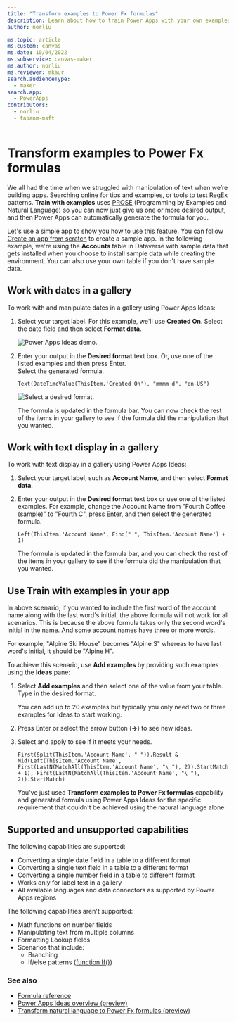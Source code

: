 ```yaml
---
title: "Transform examples to Power Fx formulas"
description: Learn about how to train Power Apps with your own examples and generate formulas using Power Apps Ideas.
author: norliu

ms.topic: article
ms.custom: canvas
ms.date: 10/04/2022
ms.subservice: canvas-maker
ms.author: norliu
ms.reviewer: mkaur
search.audienceType: 
  - maker
search.app: 
  - PowerApps
contributors:
  - norliu
  - tapanm-msft
---
```


# Transform examples to Power Fx formulas 


We all had the time when we struggled with manipulation of text when we’re building apps. Searching online for tips and examples, or tools to test RegEx patterns. **Train with examples** uses [PROSE](https://www.microsoft.com/research/group/prose/) (Programming by Examples and Natural Language) so you can now just give us one or more desired output, and then Power Apps can automatically generate the formula for you.

Let's use a simple app to show you how to use this feature. You can follow [Create an app from scratch](data-platform-create-app-scratch.md) to create a sample app. In the following example, we're using the **Accounts** table in Dataverse with sample data that gets installed when you choose to install sample data while creating the environment. You can also use your own table if you don't have sample data.

## Work with dates in a gallery

To work with and manipulate dates in a gallery using Power Apps Ideas:

1. Select your target label. For this example, we'll use **Created On**. Select the date field and then select **Format data**.

    ![Power Apps Ideas demo.](media/power-apps-ideas/rose-entrypoint-c7.png "Find example to formula in Ideas pane")

1. Enter your output in the **Desired format** text box. Or, use one of the listed examples and then press Enter. <br> Select the generated formula.  

    ```powerapps-dot
    Text(DateTimeValue(ThisItem.'Created On'), "mmmm d", "en-US")
    ```
    ![Select a desired format.](media/power-apps-ideas/rose-entrypoint-c7-1.png "Select a desired format.")
    
    The formula is updated in the formula bar. You can now check the rest of the items in your gallery to see if the formula did the manipulation that you wanted.

## Work with text display in a gallery

To work with text display in a gallery using Power Apps Ideas:

1. Select your target label, such as **Account Name**, and then select **Format data**.

1. Enter your output in the **Desired format** text box or use one of the listed examples. For example, change the Account Name from "Fourth Coffee (sample)" to "Fourth C", press Enter, and then select the generated formula.

    ```powerapps-dot
    Left(ThisItem.'Account Name', Find(" ", ThisItem.'Account Name') + 1) 
    ```

    The formula is updated in the formula bar, and you can check the rest of the items in your gallery to see if the formula did the manipulation that you wanted.

## Use Train with examples in your app

In above scenario, if you wanted to include the first word of the account name along with the last word's initial, the above formula will not work for all scenarios. This is because the above formula takes only the second word's initial in the name. And some account names have three or more words.

For example, "Alpine Ski House" becomes "Alpine S" whereas to have last word's initial, it should be "Alpine H".

To achieve this scenario, use **Add examples** by providing such examples using the **Ideas** pane:

1. Select **Add examples** and then select one of the value from your table. Type in the desired format. <br>
   
   You can add up to 20 examples but typically you only need two or three examples for Ideas to start working.

1. Press Enter or select the arrow button (**->**) to see new ideas.

1. Select and apply to see if it meets your needs.

    ```powerapps-dot
    First(Split(ThisItem.'Account Name', " ")).Result & Mid(Left(ThisItem.'Account Name', First(LastN(MatchAll(ThisItem.'Account Name', "\ "), 2)).StartMatch + 1), First(LastN(MatchAll(ThisItem.'Account Name', "\ "), 2)).StartMatch) 
    ```

    You've just used **Transform examples to Power Fx formulas** capability and generated formula using Power Apps Ideas for the specific requirement that couldn't be achieved using the natural language alone.

## Supported and unsupported capabilities

The following capabilities are supported:

- Converting a single date field in a table to a different format
- Converting a single text field in a table to a different format
- Converting a single number field in a table to different format
- Works only for label text in a gallery
- All available languages and data connectors as supported by Power Apps regions

The following capabilities aren't supported:

- Math functions on number fields
- Manipulating text from multiple columns
- Formatting Lookup fields
- Scenarios that include:
    - Branching
    - If/else patterns ([function If()](functions/function-if.md))

### See also

- [Formula reference](formula-reference.md)
- [Power Apps Ideas overview (preview)](power-apps-ideas.md)
- [Transform natural language to Power Fx formulas (preview)](power-apps-ideas-transform.md)
